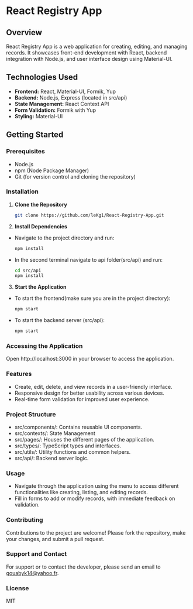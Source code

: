 # React Registry App

## Overview

React Registry App is a web application for creating, editing, and managing records. It showcases front-end development with React, backend integration with Node.js, and user interface design using Material-UI.

## Technologies Used

- **Frontend:** React, Material-UI, Formik, Yup
- **Backend:** Node.js, Express (located in src/api)
- **State Management:** React Context API
- **Form Validation:** Formik with Yup
- **Styling:** Material-UI

## Getting Started

### Prerequisites

- Node.js
- npm (Node Package Manager)
- Git (for version control and cloning the repository)

### Installation

1. **Clone the Repository**
   ```bash
   git clone https://github.com/leKg1/React-Registry-App.git
   ```
2. **Install Dependencies**

- Navigate to the project directory and run:
  ```bash
  npm install
  ```
- In the second terminal navigate to api folder(src/api) and run:
  ```bash
  cd src/api
  npm install
  ```

3. **Start the Application**

- To start the frontend(make sure you are in the project directory):
  ```bash
  npm start
  ```
- To start the backend server (src/api):
  ```bash
  npm start
  ```

### Accessing the Application

Open http://localhost:3000 in your browser to access the application.

### Features

- Create, edit, delete, and view records in a user-friendly interface.
- Responsive design for better usability across various devices.
- Real-time form validation for improved user experience.

### Project Structure

- src/components/: Contains reusable UI components.
- src/contexts/: State Management
- src/pages/: Houses the different pages of the application.
- src/types/: TypeScript types and interfaces.
- src/utils/: Utility functions and common helpers.
- src/api/: Backend server logic.

### Usage

- Navigate through the application using the menu to access different functionalities like creating, listing, and editing records.
- Fill in forms to add or modify records, with immediate feedback on validation.

### Contributing

Contributions to the project are welcome! Please fork the repository, make your changes, and submit a pull request.

### Support and Contact

For support or to contact the developer, please send an email to gouabyk14@yahoo.fr.

### License

MIT
